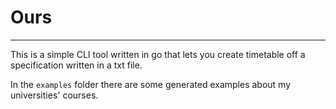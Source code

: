 # Ours
---

This is a simple CLI tool written in go that lets you create timetable off a specification written
in a txt file.  
  
In the `examples` folder there are some generated examples about my universities' courses.
